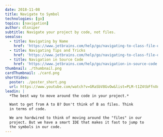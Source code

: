```yaml
---
date: 2018-11-08
title: Navigate to Symbol
technologies: [go]
topics: [navigation]
author: dlsniper
subtitle: Navigate your project by code, not files.
seealso:
  - title: Navigating by Name
    href: 'https://www.jetbrains.com/help/go/navigating-to-class-file-or-symbol-by-name.html#9a8d021a'
  - title: Navigating Tips and Tricks
    href: 'https://www.jetbrains.com/help/go/navigating-to-class-file-or-symbol-by-name.html#tips'
  - title: Navigation in Source Code
    href: 'https://www.jetbrains.com/help/go/navigation-in-source-code.html'
thumbnail: ./thumbnail.png
cardThumbnail: ./card.png
shortVideo:
  poster: ./poster_short.png
  url: https://www.youtube.com/watch?v=GRaSbV8GvOw&list=PLM-t1Z4tbFfnXnghmtk6WVz10_pivOw25&index=6&t=0s
leadin: |
  *The best way to move around the code in your project.*

  Want to get from A to B? Don't think of B as files. Think
  in terms of code.

  We are hardwired to think of moving around the "files" in our
  project. But we have a smart IDE that makes it fast to jump to
  the symbols in our code.
---
```

